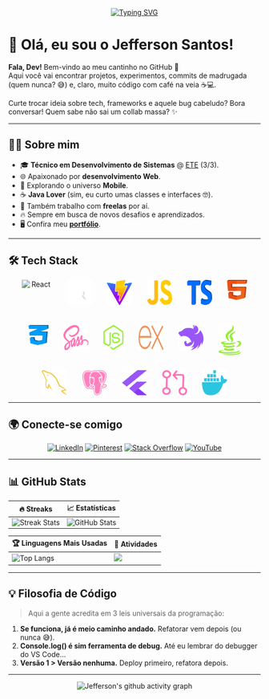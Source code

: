 <div align="center">
  
[![Typing SVG](https://readme-typing-svg.herokuapp.com?font=Rock+Salt&size=50&pause=1000&color=00D8FF&width=1000&height=100&center=true&lines=Hello+Nobles!+%F0%9F%91%8B;Full-Stack+Web+Developer+%E2%99%A8%EF%B8%8F;Let's+Code+Together!+%F0%9F%A7%A0%F0%9F%A7%A9)](https://git.io/typing-svg)

</div>

# 👋 Olá, eu sou o Jefferson Santos!  

**Fala, Dev!** Bem-vindo ao meu cantinho no GitHub 🚀  
Aqui você vai encontrar projetos, experimentos, commits de madrugada (quem nunca? 😅) e, claro, muito código com café na veia ☕💻.  

Curte trocar ideia sobre tech, frameworks e aquele bug cabeludo? Bora conversar! Quem sabe não sai um collab massa? ✨  

---

## 👨‍💻 Sobre mim  

- 🎓 **Técnico em Desenvolvimento de Sistemas** @ [ETE](https://www.escolatecnicalimoeiro.com.br/) (3/3).  
- 🌐 Apaixonado por **desenvolvimento Web**.  
- 📱 Explorando o universo **Mobile**.  
- ☕ **Java Lover** (sim, eu curto umas classes e interfaces 🤓).  
- 📌 Também trabalho com **freelas** por aí.  
- 🔥 Sempre em busca de novos desafios e aprendizados.  
- 🖥️ Confira meu [**portfólio**](https://jeffersondev.netlify.app).  

---

## 🛠️ Tech Stack  

<div align="center" style="display: flex; flex-wrap: wrap; justify-content: center; gap: 30px;">

<img src="https://cdn4.iconfinder.com/data/icons/logos-3/600/React.js_logo-512.png" alt="React" width="60" height="60"/>
<img src="https://raw.githubusercontent.com/jefferson-da-silva-santos/imagens-projetos/refs/heads/main/NovoPortifolio/skill_next.webp" alt="Next.js" width="50" height="50"/>
<img src="https://raw.githubusercontent.com/jefferson-da-silva-santos/imagens-projetos/refs/heads/main/NovoPortifolio/skill_vite.webp" alt="Vite" width="50" height="50"/>
<img src="https://raw.githubusercontent.com/jefferson-da-silva-santos/imagens-projetos/refs/heads/main/NovoPortifolio/skill_js.webp" alt="JavaScript" width="50" height="50"/>
<img src="https://raw.githubusercontent.com/jefferson-da-silva-santos/imagens-projetos/refs/heads/main/NovoPortifolio/skill_ts.webp" alt="TypeScript" width="50" height="50"/>
<img src="https://raw.githubusercontent.com/jefferson-da-silva-santos/imagens-projetos/refs/heads/main/NovoPortifolio/skill_html.webp" alt="HTML" width="40" height="40"/>
<img src="https://raw.githubusercontent.com/jefferson-da-silva-santos/imagens-projetos/refs/heads/main/NovoPortifolio/skill_css.webp" alt="CSS" width="40" height="40"/>
<img src="https://raw.githubusercontent.com/jefferson-da-silva-santos/imagens-projetos/refs/heads/main/NovoPortifolio/skill_sass.webp" alt="Sass" width="50" height="50"/>
<img src="https://raw.githubusercontent.com/jefferson-da-silva-santos/imagens-projetos/refs/heads/main/NovoPortifolio/skill_node.webp" alt="Node.js" width="40" height="50"/>
<img src="https://raw.githubusercontent.com/jefferson-da-silva-santos/imagens-projetos/refs/heads/main/NovoPortifolio/skill_express.webp" alt="Express" width="50" height="50"/>
<img src="https://raw.githubusercontent.com/jefferson-da-silva-santos/imagens-projetos/refs/heads/main/NovoPortifolio/skill_nest.webp" alt="NestJS" width="50" height="50"/>
<img src="https://raw.githubusercontent.com/jefferson-da-silva-santos/imagens-projetos/refs/heads/main/NovoPortifolio/skill_java.webp" alt="Java" width="45" height="60"/>
<img src="https://raw.githubusercontent.com/jefferson-da-silva-santos/imagens-projetos/refs/heads/main/NovoPortifolio/skill_mysql.webp" alt="MySQL" width="50" height="50"/>
<img src="https://raw.githubusercontent.com/jefferson-da-silva-santos/imagens-projetos/refs/heads/main/NovoPortifolio/skill_postgres.webp" alt="PostgreSQL" width="50" height="50"/>
<img src="https://raw.githubusercontent.com/jefferson-da-silva-santos/imagens-projetos/refs/heads/main/NovoPortifolio/skill_flutter.webp" alt="Flutter" width="50" height="50"/>
<img src="https://raw.githubusercontent.com/jefferson-da-silva-santos/imagens-projetos/refs/heads/main/NovoPortifolio/skill_git.webp" alt="Git" width="50" height="50"/>
<img src="https://raw.githubusercontent.com/jefferson-da-silva-santos/imagens-projetos/refs/heads/main/NovoPortifolio/skill_docker.webp" alt="Docker" width="50" height="50"/>

</div>

---

## 🌍 Conecte-se comigo  

<div align="center">

[![LinkedIn](https://img.shields.io/badge/-LinkedIn-0A66C2?style=for-the-badge&logo=linkedin&logoColor=white)](https://linkedin.com/in/jefferson-santos-a87b74277)
[![Pinterest](https://img.shields.io/badge/-Pinterest-BD081C?style=for-the-badge&logo=pinterest&logoColor=white)](https://pinterest.com/jeffrrwpg678)
[![Stack Overflow](https://img.shields.io/badge/-Stackoverflow-F48024?style=for-the-badge&logo=stackoverflow&logoColor=white)](https://stackoverflow.com/users/jefferson-santos)
[![YouTube](https://img.shields.io/badge/-YouTube-FF0000?style=for-the-badge&logo=youtube&logoColor=white)](https://youtube.com/@@JeffersonDev-cv7su)

</div>

---

## 📊 GitHub Stats  

<div align="center">

| 🔥 Streaks | 📈 Estatísticas |
|------------|----------------|
| <img src="https://github-readme-streak-stats.herokuapp.com/?user=jefferson-da-silva-santos&theme=radical&hide_border=false" alt="Streak Stats"/> | <img src="https://github-readme-stats.vercel.app/api?username=jefferson-da-silva-santos&show_icons=true&theme=radical&hide_border=false&count_private=true&include_all_commits=true" alt="GitHub Stats"/> |

| 🏆 Linguagens Mais Usadas | 🚀 Atividades |
|---------------------------|---------------|
| <img src="https://github-readme-stats.vercel.app/api/top-langs/?username=jefferson-da-silva-santos&theme=radical&hide_border=false&include_all_commits=true&count_private=true&layout=compact" alt="Top Langs"/> | ![](https://github-readme-activity-graph.vercel.app/graph?username=jefferson-da-silva-santos&theme=react-dark&hide_border=false) |

</div>

---

## 💡 Filosofia de Código  

> Aqui a gente acredita em 3 leis universais da programação:  

1. **Se funciona, já é meio caminho andado.** Refatorar vem depois (ou nunca 😅).  
2. **Console.log() é sim ferramenta de debug.** Até eu lembrar do debugger do VS Code…  
3. **Versão 1 > Versão nenhuma.** Deploy primeiro, refatora depois.  

---

<div align="center">

![Jefferson's github activity graph](https://ssr-contributions-svg.vercel.app/_/jefferson-da-silva-santos?chart=3dbar&gap=0.6&scale=2&flatten=2&animation=wave&animation_duration=1&animation_delay=0.05&animation_amplitude=20&animation_frequency=0.5&animation_wave_center=10_0&format=svg&weeks=30&theme=blue&dark=false)  

</div>
